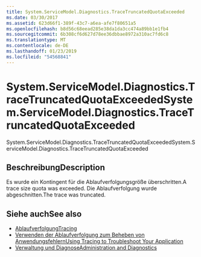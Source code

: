 ```yaml
---
title: System.ServiceModel.Diagnostics.TraceTruncatedQuotaExceeded
ms.date: 03/30/2017
ms.assetid: 623d66f1-389f-43c7-a6ea-afe7f80651a5
ms.openlocfilehash: b8d56c68eead285e38da1da3cc474a89bb1e1fb4
ms.sourcegitcommit: 6b308cf6d627d78ee36dbbae8972a310ac7fd6c8
ms.translationtype: MT
ms.contentlocale: de-DE
ms.lasthandoff: 01/23/2019
ms.locfileid: "54568841"
---
```

# <a name="systemservicemodeldiagnosticstracetruncatedquotaexceeded"></a><span data-ttu-id="1f835-102">System.ServiceModel.Diagnostics.TraceTruncatedQuotaExceeded</span><span class="sxs-lookup"><span data-stu-id="1f835-102">System.ServiceModel.Diagnostics.TraceTruncatedQuotaExceeded</span></span>
<span data-ttu-id="1f835-103">System.ServiceModel.Diagnostics.TraceTruncatedQuotaExceeded</span><span class="sxs-lookup"><span data-stu-id="1f835-103">System.ServiceModel.Diagnostics.TraceTruncatedQuotaExceeded</span></span>  
  
## <a name="description"></a><span data-ttu-id="1f835-104">Beschreibung</span><span class="sxs-lookup"><span data-stu-id="1f835-104">Description</span></span>  
 <span data-ttu-id="1f835-105">Es wurde ein Kontingent für die Ablaufverfolgungsgröße überschritten.</span><span class="sxs-lookup"><span data-stu-id="1f835-105">A trace size quota was exceeded.</span></span> <span data-ttu-id="1f835-106">Die Ablaufverfolgung wurde abgeschnitten.</span><span class="sxs-lookup"><span data-stu-id="1f835-106">The trace was truncated.</span></span>  
  
## <a name="see-also"></a><span data-ttu-id="1f835-107">Siehe auch</span><span class="sxs-lookup"><span data-stu-id="1f835-107">See also</span></span>
- [<span data-ttu-id="1f835-108">Ablaufverfolgung</span><span class="sxs-lookup"><span data-stu-id="1f835-108">Tracing</span></span>](../../../../../docs/framework/wcf/diagnostics/tracing/index.md)
- [<span data-ttu-id="1f835-109">Verwenden der Ablaufverfolgung zum Beheben von Anwendungsfehlern</span><span class="sxs-lookup"><span data-stu-id="1f835-109">Using Tracing to Troubleshoot Your Application</span></span>](../../../../../docs/framework/wcf/diagnostics/tracing/using-tracing-to-troubleshoot-your-application.md)
- [<span data-ttu-id="1f835-110">Verwaltung und Diagnose</span><span class="sxs-lookup"><span data-stu-id="1f835-110">Administration and Diagnostics</span></span>](../../../../../docs/framework/wcf/diagnostics/index.md)
